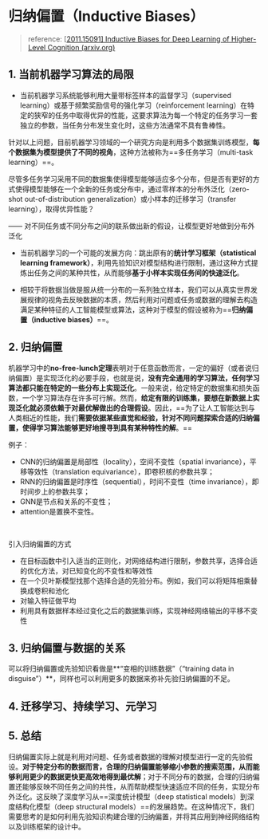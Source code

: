 # 归纳偏置（Inductive Biases）

> reference:  [[2011.15091\] Inductive Biases for Deep Learning of Higher-Level Cognition (arxiv.org)](https://arxiv.org/abs/2011.15091)

## 1. 当前机器学习算法的局限

- 当前机器学习系统能够利用大量带标签样本的监督学习（supervised learning）或基于频繁奖励信号的强化学习（reinforcement learning）在特定的狭窄的任务中取得优异的性能，这要求算法为每一个特定的任务学习一套独立的参数，当任务分布发生变化时，这些方法通常不具有鲁棒性。

针对以上问题，目前机器学习领域的一个研究方向是利用多个数据集训练模型，**每个数据集为模型提供了不同的视角**，这种方法被称为==多任务学习（multi-task learning）==。

尽管多任务学习采用不同的数据集使得模型能够适应多个分布，但是否有更好的方式使得模型能够在一个全新的任务或分布中，通过零样本的分布外泛化（zero-shot out-of-distribution generalization）或小样本的迁移学习（transfer learning），取得优异性能？

—— 对不同任务或不同分布之间的联系做出新的假设，让模型更好地做到分布外泛化



- 当前机器学习的一个可能的发展方向：跳出原有的**统计学习框架（statistical learning framework）**，利用先验知识对模型结构进行限制，通过这种方式提炼出任务之间的某种共性，从而能够**基于小样本实现任务间的快速泛化**。

- 相较于将数据当做是服从统一分布的一系列独立样本，我们可以从真实世界发展规律的视角去反映数据的本质，然后利用对问题或任务或数据的理解去构造满足某种特征的人工智能模型或算法，这种对于模型的假设被称为==**归纳偏置（inductive biases）**==。

## 2. 归纳偏置

​		机器学习中的**no-free-lunch定理**表明对于任意函数而言，一定的偏好（或者说归纳偏置）是实现泛化的必要手段，也就是说，**没有完全通用的学习算法，任何学习算法都只能在特定的一些分布上实现泛化**。一般来说，给定特定的数据集和损失函数，一个学习算法存在许多可行解。然而，**给定有限的训练集，要想在新数据上实现泛化就必须依赖于对最优解做出的合理假设**。因此，==为了让人工智能达到与人类相近的性能，我们**需要依据某些直觉和经验，针对不同问题探索合适的归纳偏置，使得学习算法能够更好地搜寻到具有某种特性的解**。==

例子：

- CNN的归纳偏置是局部性（locality），空间不变性（spatial invariance），平移等效性（translation equivariance），即卷积核的参数共享；
- RNN的归纳偏置是时序性（sequential），时间不变性（time invariance），即时间步上的参数共享；
- GNN是节点和关系的不变性；
- attention是置换不变性。

​		

引入归纳偏置的方式

- 在目标函数中引入适当的正则化，对网络结构进行限制，参数共享，选择合适的优化方法，对已知变化的不变性和等效性
- 在一个贝叶斯模型找那个选择合适的先验分布。例如，我们可以将矩阵相乘替换成卷积和池化
- 对输入特征做平均
- 利用具有数据样本经过变化之后的数据集训练，实现神经网络输出的平移不变性

## 3. 归纳偏置与数据的关系

可以将归纳偏置或先验知识看做是**“变相的训练数据”（“training data in disguise”）**，同样也可以利用更多的数据来弥补先验归纳偏置的不足。

## 4. 迁移学习、持续学习、元学习

## 5. 总结

​    	归纳偏置实际上就是利用对问题、任务或者数据的理解对模型进行一定的先验假设。**对于特定分布的数据而言，合理的归纳偏置能够缩小参数的搜索范围，从而能够利用更少的数据更快更高效地得到最优解**；对于不同分布的数据，合理的归纳偏置还能够反映不同任务之间的共性，从而帮助模型快速适应不同的任务，实现分布外泛化。这反映了深度学习从==深度统计模型（deep statistical models）到深度结构化模型（deep structural models）==的发展趋势。在这种情况下，我们需要思考的是如何利用先验知识构建合理的归纳偏置，并将其应用到神经网络结构以及训练框架的设计中。
